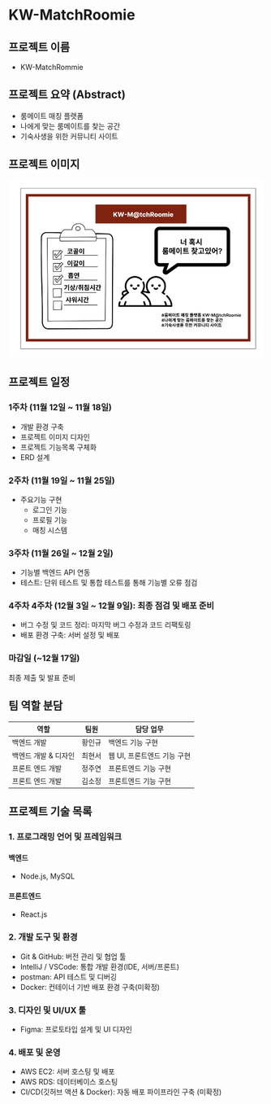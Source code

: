 # KW-MatchRoomie

## 프로젝트 이름
- KW-MatchRommie

## 프로젝트 요약 (Abstract)
- 룸메이트 매칭 플랫폼
- 나에게 맞는 룸메이트를 찾는 공간
- 기숙사생을 위한 커뮤니티 사이트

## 프로젝트 이미지
![프로젝트 이미지](./images/KakaoTalk_20241107_211911883.png)

## 프로젝트 일정
### 1주차 (11월 12일 ~ 11월 18일)
- 개발 환경 구축
- 프로젝트 이미지 디자인
- 프로젝트 기능목록 구체화
- ERD 설계
### 2주차 (11월 19일 ~ 11월 25일)
- 주요기능 구현
  - 로그인 기능
  - 프로필 기능
  - 매칭 시스템
### 3주차 (11월 26일 ~ 12월 2일)
- 기능별 백엔드 API 연동
- 테스트: 단위 테스트 및 통합 테스트를 통해 기능별 오류 점검
### 4주차 4주차 (12월 3일 ~ 12월 9일): 최종 점검 및 배포 준비
- 버그 수정 및 코드 정리: 마지막 버그 수정과 코드 리팩토링
- 배포 환경 구축: 서버 설정 및 배포
### 마감일 (~12월 17일)
최종 제출 및 발표 준비

## 팀 역할 분담
| 역할 | 팀원 | 담당 업무 |
|---|---|---|
| 백엔드 개발 | 황인규 | 백엔드 기능 구현 |
| 백엔드 개발 & 디자인 | 최현서 | 웹 UI, 프론트엔드 기능 구현  |
| 프론트 엔드 개발 | 정주연 | 프론트엔드 기능 구현 |
| 프론트 엔드 개발 | 김소정 | 프론트엔드 기능 구현 |

## 프로젝트 기술 목록
### **1. 프로그래밍 언어 및 프레임워크**
#### 백엔드
- Node.js, MySQL
#### 프론트엔드
- React.js
### **2. 개발 도구 및 환경**
- Git & GitHub: 버전 관리 및 협업 툴
- IntelliJ / VSCode: 통합 개발 환경(IDE, 서버/프론트)
- postman: API 테스트 및 디버깅
- Docker: 컨테이너 기반 배포 환경 구축(미확정)
### **3. 디자인 및 UI/UX 툴**
- Figma: 프로토타입 설계 및 UI 디자인
### **4. 배포 및 운영**
- AWS EC2: 서버 호스팅 및 배포
- AWS RDS: 데이터베이스 호스팅
- CI/CD(깃허브 액션 & Docker): 자동 배포 파이프라인 구축 (미확정)
